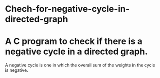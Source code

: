 # Chech-for-negative-cycle-in-directed-graph
# A C program to check if there is a negative cycle in a directed graph. 
A negative cycle is one in which the overall sum of the weights in the cycle is negative.
